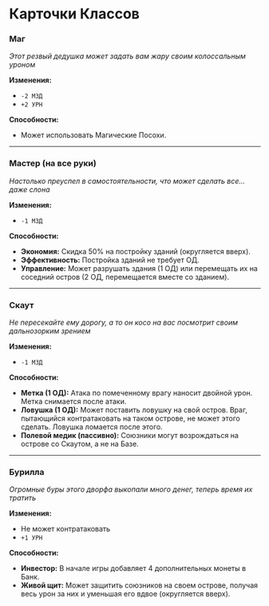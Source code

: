 # Карточки Классов

### Маг
*Этот резвый дедушка может задать вам жару своим колоссальным уроном*

**Изменения:**
*   `-2 МЗД`
*   `+2 УРН`

**Способности:**
*   Может использовать Магические Посохи.

---
### Мастер (на все руки)
*Настолько преуспел в самостоятельности, что может сделать все... даже слона*

**Изменения:**
*   `-1 МЗД`

**Способности:**
*   **Экономия:** Скидка 50% на постройку зданий (округляется вверх).
*   **Эффективность:** Постройка зданий не требует ОД.
*   **Управление:** Может разрушать здания (1 ОД) или перемещать их на соседний остров (2 ОД, перемещается вместе со зданием).

---
### Скаут
*Не пересекайте ему дорогу, а то он косо на вас посмотрит своим дальнозорким зрением*

**Изменения:**
*   `-1 МЗД`

**Способности:**
*   **Метка (1 ОД):** Атака по помеченному врагу наносит двойной урон. Метка снимается после атаки.
*   **Ловушка (1 ОД):** Может поставить ловушку на свой остров. Враг, пытающийся контратаковать на таком острове, не может этого сделать. Ловушка ломается после этого.
*   **Полевой медик (пассивно):** Союзники могут возрождаться на острове со Скаутом, а не на Базе.

---
### Бурилла
*Огромные буры этого дворфа выкопали много денег, теперь время их тратить*

**Изменения:**
*   Не может контратаковать
*   `+1 УРН`

**Способности:**
*   **Инвестор:** В начале игры добавляет 4 дополнительных монеты в Банк.
*   **Живой щит:** Может защитить союзников на своем острове, получая весь урон за них и уменьшая его вдвое (округляется вверх).
